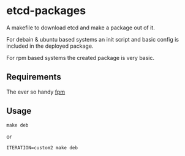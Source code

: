 etcd-packages
=============

A makefile to download etcd and make a package out of it.

For debain & ubuntu based systems an init script and basic config is included in the deployed package.

For rpm based systems the created package is very basic.

## Requirements

The ever so handy [fpm](https://github.com/jordansissel/fpm)

## Usage

    make deb

or

    ITERATION=custom2 make deb

